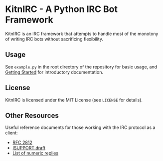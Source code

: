KitnIRC - A Python IRC Bot Framework
====================================

KitnIRC is an IRC framework that attempts to handle most of the
monotony of writing IRC bots without sacrificing flexibility.

Usage
-----

See `example.py` in the root directory of the repository for basic usage,
and [Getting Started](https://github.com/ayust/kitnirc/wiki/Getting-Started)
for introductory documentation.

License
-------

KitnIRC is licensed under the MIT License (see `LICENSE` for details).

Other Resources
---------------

Useful reference documents for those working with the IRC protocol as a client:

 * [RFC 2812](http://tools.ietf.org/html/rfc2812)
 * [ISUPPORT draft](http://tools.ietf.org/html/draft-brocklesby-irc-isupport-03)
 * [List of numeric replies](https://www.alien.net.au/irc/irc2numerics.html)
